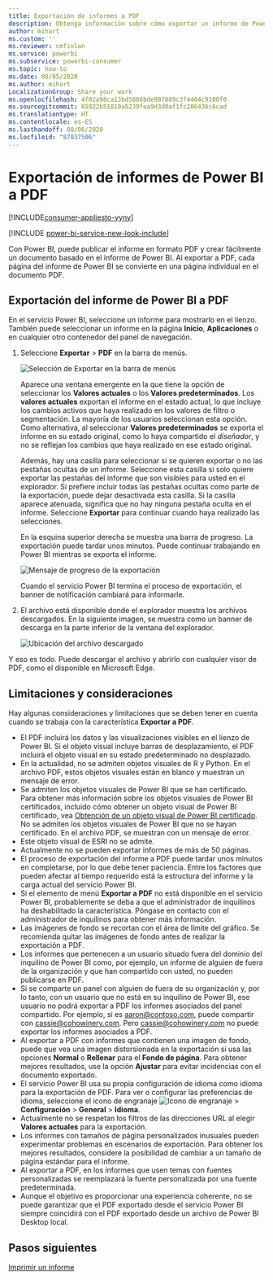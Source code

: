 ```yaml
---
title: Exportación de informes a PDF
description: Obtenga información sobre cómo exportar un informe de Power BI a PDF.
author: mihart
ms.custom: ''
ms.reviewer: cmfinlan
ms.service: powerbi
ms.subservice: powerbi-consumer
ms.topic: how-to
ms.date: 08/05/2020
ms.author: mihart
LocalizationGroup: Share your work
ms.openlocfilehash: 4f02a98ca13bd5808bde987889c3f4404c9100f0
ms.sourcegitcommit: 65822b51810a5239fea9d3d0af1fc286436c6cad
ms.translationtype: HT
ms.contentlocale: es-ES
ms.lasthandoff: 08/06/2020
ms.locfileid: "87837506"
---
```

# <a name="export-reports-from-power-bi-to-pdf"></a>Exportación de informes de Power BI a PDF

[!INCLUDE[consumer-appliesto-yyny](../includes/consumer-appliesto-yyny.md)]

[!INCLUDE [power-bi-service-new-look-include](../includes/power-bi-service-new-look-include.md)]

Con Power BI, puede publicar el informe en formato PDF y crear fácilmente un documento basado en el informe de Power BI. Al exportar a PDF, cada página del informe de Power BI se convierte en una página individual en el documento PDF.

## <a name="export-your-power-bi-report-to-pdf"></a>Exportación del informe de Power BI a PDF
En el servicio Power BI, seleccione un informe para mostrarlo en el lienzo. También puede seleccionar un informe en la página **Inicio**, **Aplicaciones** o en cualquier otro contenedor del panel de navegación.

1. Seleccione **Exportar** > **PDF** en la barra de menús.

    ![Selección de Exportar en la barra de menús](media/end-user-pdf/power-bi-export.png)

    Aparece una ventana emergente en la que tiene la opción de seleccionar los **Valores actuales** o los **Valores predeterminados**. Los **valores actuales** exportan el informe en el estado actual, lo que incluye los cambios activos que haya realizado en los valores de filtro o segmentación. La mayoría de los usuarios seleccionan esta opción. Como alternativa, al seleccionar **Valores predeterminados** se exporta el informe en su estado original, como lo haya compartido el *diseñador*, y no se reflejan los cambios que haya realizado en ese estado original.
    
    Además, hay una casilla para seleccionar si se quieren exportar o no las pestañas ocultas de un informe. Seleccione esta casilla si solo quiere exportar las pestañas del informe que son visibles para usted en el explorador. Si prefiere incluir todas las pestañas ocultas como parte de la exportación, puede dejar desactivada esta casilla. Si la casilla aparece atenuada, significa que no hay ninguna pestaña oculta en el informe. Seleccione **Exportar** para continuar cuando haya realizado las selecciones.
    
    En la esquina superior derecha se muestra una barra de progreso. La exportación puede tardar unos minutos. Puede continuar trabajando en Power BI mientras se exporta el informe.

    ![Mensaje de progreso de la exportación](media/end-user-pdf/power-bi-export-progress.png)

    Cuando el servicio Power BI termina el proceso de exportación, el banner de notificación cambiará para informarle.

2. El archivo está disponible donde el explorador muestra los archivos descargados. En la siguiente imagen, se muestra como un banner de descarga en la parte inferior de la ventana del explorador.

    ![Ubicación del archivo descargado](media/end-user-pdf/power-bi-export-done.png)

Y eso es todo. Puede descargar el archivo y abrirlo con cualquier visor de PDF, como el disponible en Microsoft Edge.


## <a name="limitations-and-considerations"></a>Limitaciones y consideraciones
Hay algunas consideraciones y limitaciones que se deben tener en cuenta cuando se trabaja con la característica **Exportar a PDF**.

* El PDF incluirá los datos y las visualizaciones visibles en el lienzo de Power BI. Si el objeto visual incluye barras de desplazamiento, el PDF incluirá el objeto visual en su estado predeterminado no desplazado.  
* En la actualidad, no se admiten objetos visuales de R y Python. En el archivo PDF, estos objetos visuales están en blanco y muestran un mensaje de error. 
* Se admiten los objetos visuales de Power BI que se han certificado. Para obtener más información sobre los objetos visuales de Power BI certificados, incluido cómo obtener un objeto visual de Power BI certificado, vea [Obtención de un objeto visual de Power BI certificado](../developer/visuals/power-bi-custom-visuals-certified.md). No se admiten los objetos visuales de Power BI que no se hayan certificado. En el archivo PDF, se muestran con un mensaje de error.
* Este objeto visual de ESRI no se admite.
* Actualmente no se pueden exportar informes de más de 50 páginas.
* El proceso de exportación del informe a PDF puede tardar unos minutos en completarse, por lo que debe tener paciencia. Entre los factores que pueden afectar al tiempo requerido está la estructura del informe y la carga actual del servicio Power BI.
* Si el elemento de menú **Exportar a PDF** no está disponible en el servicio Power BI, probablemente se deba a que el administrador de inquilinos ha deshabilitado la característica. Póngase en contacto con el administrador de inquilinos para obtener más información.
* Las imágenes de fondo se recortan con el área de límite del gráfico. Se recomienda quitar las imágenes de fondo antes de realizar la exportación a PDF.
* Los informes que pertenecen a un usuario situado fuera del dominio del inquilino de Power BI como, por ejemplo, un informe de alguien de fuera de la organización y que han compartido con usted, no pueden publicarse en PDF.
* Si se comparte un panel con alguien de fuera de su organización y, por lo tanto, con un usuario que no está en su inquilino de Power BI, ese usuario no podrá exportar a PDF los informes asociados del panel compartido. Por ejemplo, si es aaron@contoso.com, puede compartir con cassie@cohowinery.com. Pero cassie@cohowinery.com no puede exportar los informes asociados a PDF.
* Al exportar a PDF con informes que contienen una imagen de fondo, puede que vea una imagen distorsionada en la exportación si usa las opciones **Normal** o **Rellenar** para el **Fondo de página**. Para obtener mejores resultados, use la opción **Ajustar** para evitar incidencias con el documento exportado.
* El servicio Power BI usa su propia configuración de idioma como idioma para la exportación de PDF. Para ver o configurar las preferencias de idioma, seleccione el icono de engranaje ![Icono de engranaje](media/end-user-powerpoint/power-bi-settings-icon.png) > **Configuración** > **General** > **Idioma**.
* Actualmente no se respetan los filtros de las direcciones URL al elegir **Valores actuales** para la exportación.
* Los informes con tamaños de página personalizados inusuales pueden experimentar problemas en escenarios de exportación. Para obtener los mejores resultados, considere la posibilidad de cambiar a un tamaño de página estándar para el informe.
* Al exportar a PDF, en los informes que usen temas con fuentes personalizadas se reemplazará la fuente personalizada por una fuente predeterminada.
* Aunque el objetivo es proporcionar una experiencia coherente, no se puede garantizar que el PDF exportado desde el servicio Power BI siempre coincidirá con el PDF exportado desde un archivo de Power BI Desktop local.

## <a name="next-steps"></a>Pasos siguientes
[Imprimir un informe](end-user-print.md)
